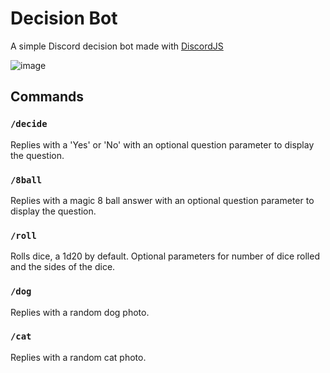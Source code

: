 # Decision Bot

A simple Discord decision bot made with [DiscordJS](https://discord.js.org/)

![image](https://github.com/apriltaoyvr/decision-bot/assets/95392008/a4aafced-df65-40f2-b96d-8f8428d30cec)

## Commands

### `/decide`

Replies with a 'Yes' or 'No' with an optional question parameter to display the question.

### `/8ball`

Replies with a magic 8 ball answer with an optional question parameter to display the question.

### `/roll`

Rolls dice, a 1d20 by default. Optional parameters for number of dice rolled and the sides of the dice.

### `/dog`

Replies with a random dog photo.

### `/cat`

Replies with a random cat photo.
